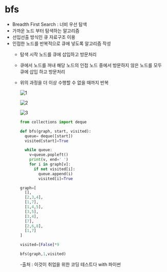 # bfs

- Breadth First Search : 너비 우선 탐색
- 가까운 노드 부터 탐색하는 알고리즘
- 선입선출 방식인 큐 자료구조 이용
- 인접한 노드를 반복적으로 큐에 넣도록 알고리즘 작성
    - 탐색 시작 노드를 큐에 삽입하고 방문처리
    - 큐에서 노드를 꺼내 해당 노드의 인접 노드 중에서 방문하지 않은 노드를 모두 큐에 삽입 하고 방문처리
    - 위의 과정을 더 이상 수행할 수 없을 때까지 반복
        
        ![1](https://user-images.githubusercontent.com/46683113/172125144-0f594527-2217-435d-ab83-d8a1356fc38b.jpeg)

        
        ![2](https://user-images.githubusercontent.com/46683113/172125222-dd11c6b1-82fa-4acc-a06f-ebfd21eedc06.jpeg)

        
        ![3](https://user-images.githubusercontent.com/46683113/172125272-5e60899a-282f-4526-bee9-8b64d2e6bc39.jpeg)

        


        ```python
        from collections import deque
        
        def bfs(graph, start, visited):
          queue= deque([start])
          visited[start]=True
        
          while queue:
            v=queue.popleft()
            print(v, end=' ')
            for i in graph[v]:
              if not visited[i]:
                queue.append(i)
                visited[i]=True
        
        graph=[
          [],
          [2,3,4],
          [1,7],
          [1,4,5],
          [3,5],
          [3,4],
          [7],
          [2,6,8],
          [1,7]
        ]
        
        visited=[False]*9
        
        bfs(graph,1,visited)
        ```
        
        -출처 : 이것이 취업을 위한 코딩 테스트다 with 파이썬